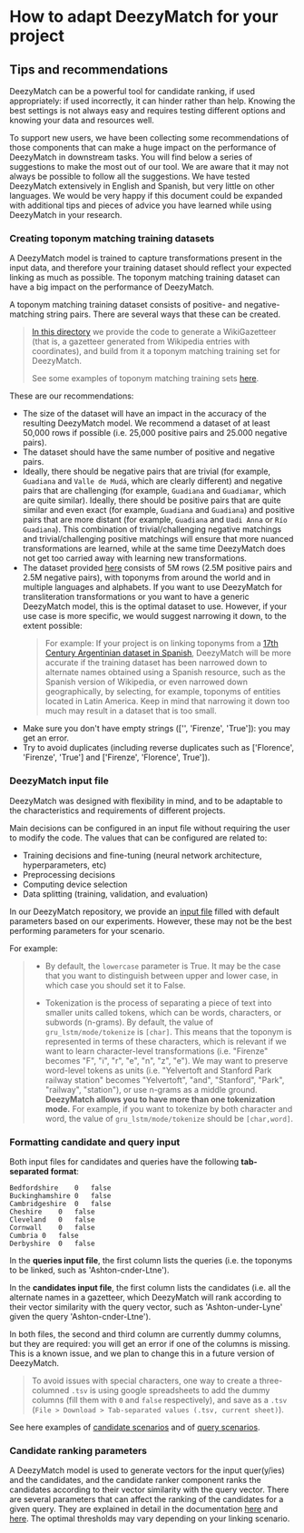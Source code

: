 # How to adapt DeezyMatch for your project

## Tips and recommendations

DeezyMatch can be a powerful tool for candidate ranking, if used appropriately: if used incorrectly, it can hinder rather than help. Knowing the best settings is not always easy and requires testing different options and knowing your data and resources well.

To support new users, we have been collecting some recommendations of those components that can make a huge impact on the performance of DeezyMatch in downstream tasks. You will find below a series of suggestions to make the most out of our tool. We are aware that it may not always be possible to follow all the suggestions. We have tested DeezyMatch extensively in English and Spanish, but very little on other languages. We would be very happy if this document could be expanded with additional tips and pieces of advice you have learned while using DeezyMatch in your research.

### Creating toponym matching training datasets

A DeezyMatch model is trained to capture transformations present in the input data, and therefore your training dataset should reflect your expected linking as much as possible. The toponym matching training dataset can have a big impact on the performance of DeezyMatch.

A toponym matching training dataset consists of positive- and negative-matching string pairs. There are several ways that these can be created. 
> [In this directory](https://github.com/LinkedPasts/LaNC-workshop/tree/main/deezymatch/create_topmatching_dataset) we provide the code to generate a WikiGazetteer (that is, a gazetteer generated from Wikipedia entries with coordinates), and build from it a toponym matching training set for DeezyMatch.
> 
> See some examples of toponym matching training sets [here](https://github.com/LinkedPasts/LaNC-workshop/tree/main/deezymatch/dataset).

These are our recommendations:
* The size of the dataset will have an impact in the accuracy of the resulting DeezyMatch model. We recommend a dataset of at least 50,000 rows if possible (i.e. 25,000 positive pairs and 25.000 negative pairs).
* The dataset should have the same number of positive and negative pairs.
* Ideally, there should be negative pairs that are trivial (for example, `Guadiana` and `Valle de Mudá`, which are clearly different) and negative pairs that are challenging (for example, `Guadiana` and `Guadiamar`, which are quite similar). Ideally, there should be positive pairs that are quite similar and even exact (for example, `Guadiana` and `Guadiana`) and positive pairs that are more distant (for example, `Guadiana` and `Uadi Anna` or `Río Guadiana`). This combination of trivial/challenging negative matchings and trivial/challenging positive matchings will ensure that more nuanced transformations are learned, while at the same time DeezyMatch does not get too carried away with learning new transformations.
* The dataset provided [here](https://github.com/ruipds/Toponym-Matching/tree/master/dataset) consists of 5M rows (2.5M positive pairs and 2.5M negative pairs), with toponyms from around the world and in multiple languages and alphabets. If you want to use DeezyMatch for transliteration transformations or you want to have a generic DeezyMatch model, this is the optimal dataset to use. However, if your use case is more specific, we would suggest narrowing it down, to the extent possible:
    > For example:
    > If your project is on linking toponyms from a [17th Century Argentinian dataset in Spanish](https://arounddh.org/en/la-argentina-manuscrita), DeezyMatch will be more accurate if the training dataset has been narrowed down to alternate names obtained using a Spanish resource, such as the Spanish version of Wikipedia, or even narrowed down geographically, by selecting, for example, toponyms of entities located in Latin America. Keep in mind that narrowing it down too much may result in a dataset that is too small.
* Make sure you don't have empty strings (['', 'Firenze', 'True']): you may get an error.
* Try to avoid duplicates (including reverse duplicates such as ['Florence', 'Firenze', 'True'] and ['Firenze', 'Florence', True']).

### DeezyMatch input file

DeezyMatch was designed with flexibility in mind, and to be adaptable to the characteristics and requirements of different projects.

Main decisions can be configured in an input file without requiring the user to modify the code. The values that can be configured are related to:
* Training decisions and fine-tuning (neural network architecture, hyperparameters, etc)
* Preprocessing decisions
* Computing device selection
* Data splitting (training, validation, and evaluation)

In our DeezyMatch repository, we provide an [input file](https://github.com/Living-with-machines/DeezyMatch/blob/master/inputs/input_dfm.yaml) filled with default parameters based on our experiments. However, these may not be the best performing parameters for your scenario. 

For example:

> * By default, the `lowercase` parameter is True. It may be the case that you want to distinguish between upper and lower case, in which case you should set it to False.
> 
> * Tokenization is the process of separating a piece of text into smaller units called tokens, which can be words, characters, or subwords (n-grams). By default, the value of `gru_lstm/mode/tokenize` is `[char]`. This means that the toponym is represented in terms of these characters, which is relevant if we want to learn character-level transformations (i.e. "Firenze" becomes "F", "i", "r", "e", "n", "z", "e"). We may want to preserve word-level tokens as units (i.e. "Yelvertoft and Stanford Park railway station" becomes "Yelvertoft", "and", "Stanford", "Park", "railway", "station"), or use n-grams as a middle ground. **DeezyMatch allows you to have more than one tokenization mode.** For example, if you want to tokenize by both character and word, the value of `gru_lstm/mode/tokenize` should be `[char,word]`.

### Formatting candidate and query input

Both input files for candidates and queries have the following **tab-separated format**:

```
Bedfordshire	0	false
Buckinghamshire	0	false
Cambridgeshire	0	false
Cheshire	0	false
Cleveland	0	false
Cornwall	0	false
Cumbria	0	false
Derbyshire	0	false
```

In the **queries input file**, the first column lists the queries (i.e. the toponyms to be linked, such as 'Ashton-cnder-Ltne').

In the **candidates input file**, the first column lists the candidates (i.e. all the alternate names in a gazetteer, which DeezyMatch will rank according to their vector similarity with the query vector, such as 'Ashton-under-Lyne' given the query 'Ashton-cnder-Ltne').

In both files, the second and third column are currently dummy columns, but they are required: you will get an error if one of the columns is missing. This is a known issue, and we plan to change this in a future version of DeezyMatch. 
> To avoid issues with special characters, one way to create a three-columned `.tsv` is using google spreadsheets to add the dummy columns (fill them with `0` and `false` respectively), and save as a `.tsv` (`File > Download > Tab-separated values (.tsv, current sheet)`).

See here examples of [candidate scenarios](https://github.com/LinkedPasts/LaNC-workshop/tree/main/deezymatch/candidate_scenarios) and of [query scenarios](https://github.com/LinkedPasts/LaNC-workshop/tree/main/deezymatch/query_scenarios).

### Candidate ranking parameters

A DeezyMatch model is used to generate vectors for the input quer(y/ies) and the candidates, and the candidate ranker component ranks the candidates according to their vector similarity with the query vector. There are several parameters that can affect the ranking of the candidates for a given query. They are explained in detail in the documentation [here](https://github.com/Living-with-machines/DeezyMatch/#candidateranker) and [here](https://github.com/Living-with-machines/DeezyMatch/#tips--suggestions-on-deezymatch-functionalities). The optimal thresholds may vary depending on your linking scenario.
